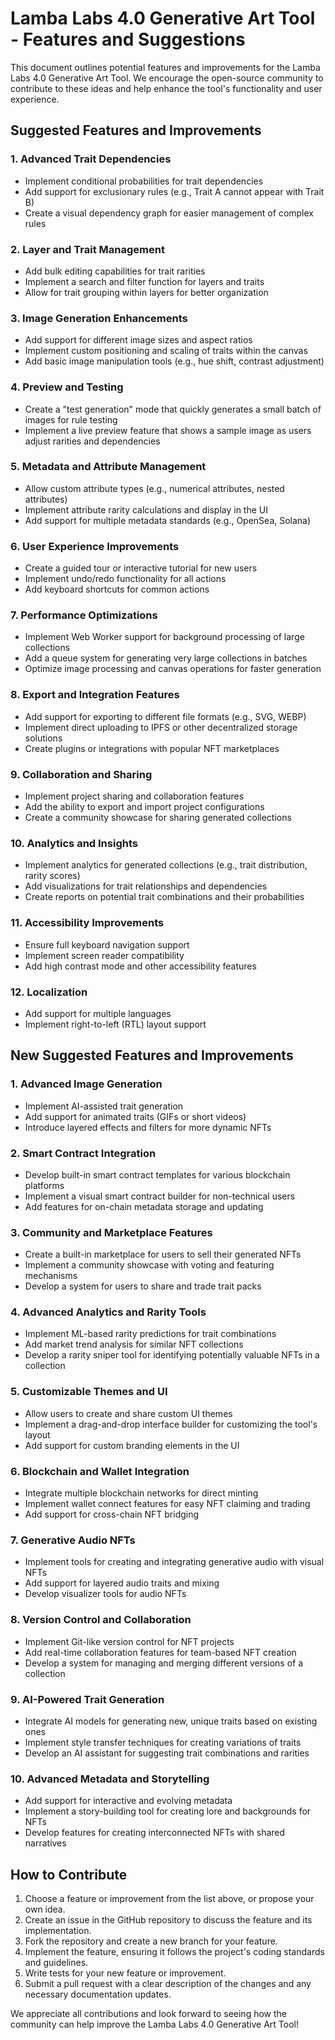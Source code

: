 # Lamba Labs 4.0 Generative Art Tool - Features and Suggestions

This document outlines potential features and improvements for the Lamba Labs 4.0 Generative Art Tool. We encourage the open-source community to contribute to these ideas and help enhance the tool's functionality and user experience.

## Suggested Features and Improvements

### 1. Advanced Trait Dependencies
- Implement conditional probabilities for trait dependencies
- Add support for exclusionary rules (e.g., Trait A cannot appear with Trait B)
- Create a visual dependency graph for easier management of complex rules

### 2. Layer and Trait Management
- Add bulk editing capabilities for trait rarities
- Implement a search and filter function for layers and traits
- Allow for trait grouping within layers for better organization

### 3. Image Generation Enhancements
- Add support for different image sizes and aspect ratios
- Implement custom positioning and scaling of traits within the canvas
- Add basic image manipulation tools (e.g., hue shift, contrast adjustment)

### 4. Preview and Testing
- Create a "test generation" mode that quickly generates a small batch of images for rule testing
- Implement a live preview feature that shows a sample image as users adjust rarities and dependencies

### 5. Metadata and Attribute Management
- Allow custom attribute types (e.g., numerical attributes, nested attributes)
- Implement attribute rarity calculations and display in the UI
- Add support for multiple metadata standards (e.g., OpenSea, Solana)

### 6. User Experience Improvements
- Create a guided tour or interactive tutorial for new users
- Implement undo/redo functionality for all actions
- Add keyboard shortcuts for common actions

### 7. Performance Optimizations
- Implement Web Worker support for background processing of large collections
- Add a queue system for generating very large collections in batches
- Optimize image processing and canvas operations for faster generation

### 8. Export and Integration Features
- Add support for exporting to different file formats (e.g., SVG, WEBP)
- Implement direct uploading to IPFS or other decentralized storage solutions
- Create plugins or integrations with popular NFT marketplaces

### 9. Collaboration and Sharing
- Implement project sharing and collaboration features
- Add the ability to export and import project configurations
- Create a community showcase for sharing generated collections

### 10. Analytics and Insights
- Implement analytics for generated collections (e.g., trait distribution, rarity scores)
- Add visualizations for trait relationships and dependencies
- Create reports on potential trait combinations and their probabilities

### 11. Accessibility Improvements
- Ensure full keyboard navigation support
- Implement screen reader compatibility
- Add high contrast mode and other accessibility features

### 12. Localization
- Add support for multiple languages
- Implement right-to-left (RTL) layout support

## New Suggested Features and Improvements

### 1. Advanced Image Generation
- Implement AI-assisted trait generation
- Add support for animated traits (GIFs or short videos)
- Introduce layered effects and filters for more dynamic NFTs

### 2. Smart Contract Integration
- Develop built-in smart contract templates for various blockchain platforms
- Implement a visual smart contract builder for non-technical users
- Add features for on-chain metadata storage and updating

### 3. Community and Marketplace Features
- Create a built-in marketplace for users to sell their generated NFTs
- Implement a community showcase with voting and featuring mechanisms
- Develop a system for users to share and trade trait packs

### 4. Advanced Analytics and Rarity Tools
- Implement ML-based rarity predictions for trait combinations
- Add market trend analysis for similar NFT collections
- Develop a rarity sniper tool for identifying potentially valuable NFTs in a collection

### 5. Customizable Themes and UI
- Allow users to create and share custom UI themes
- Implement a drag-and-drop interface builder for customizing the tool's layout
- Add support for custom branding elements in the UI

### 6. Blockchain and Wallet Integration
- Integrate multiple blockchain networks for direct minting
- Implement wallet connect features for easy NFT claiming and trading
- Add support for cross-chain NFT bridging

### 7. Generative Audio NFTs
- Implement tools for creating and integrating generative audio with visual NFTs
- Add support for layered audio traits and mixing
- Develop visualizer tools for audio NFTs

### 8. Version Control and Collaboration
- Implement Git-like version control for NFT projects
- Add real-time collaboration features for team-based NFT creation
- Develop a system for managing and merging different versions of a collection

### 9. AI-Powered Trait Generation
- Integrate AI models for generating new, unique traits based on existing ones
- Implement style transfer techniques for creating variations of traits
- Develop an AI assistant for suggesting trait combinations and rarities

### 10. Advanced Metadata and Storytelling
- Add support for interactive and evolving metadata
- Implement a story-building tool for creating lore and backgrounds for NFTs
- Develop features for creating interconnected NFTs with shared narratives

## How to Contribute

1. Choose a feature or improvement from the list above, or propose your own idea.
2. Create an issue in the GitHub repository to discuss the feature and its implementation.
3. Fork the repository and create a new branch for your feature.
4. Implement the feature, ensuring it follows the project's coding standards and guidelines.
5. Write tests for your new feature or improvement.
6. Submit a pull request with a clear description of the changes and any necessary documentation updates.

We appreciate all contributions and look forward to seeing how the community can help improve the Lamba Labs 4.0 Generative Art Tool!
